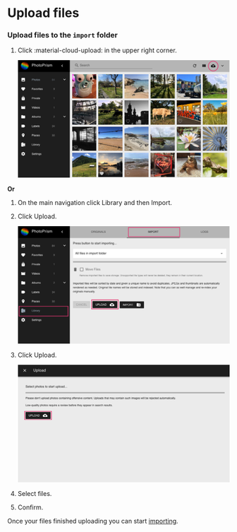 # Upload files #

### Upload files to the `import` folder ###

1. Click :material-cloud-upload: in the upper right corner.

    ![Screenshot](img/upload-3.png)

**Or**

1. On the main navigation click Library and then Import.

2. Click Upload.

    ![Screenshot](img/upload-1.png)

3. Click Upload.

    ![Screenshot](img/upload-2.png)

4. Select files.

5. Confirm.


Once your files finished uploading you can start [importing](import-vs-index.md).

